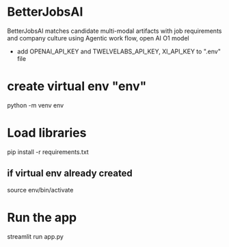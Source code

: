 # BetterJobsAI

BetterJobsAI matches candidate multi-modal artifacts with job requirements and company culture
using Agentic work flow, open AI O1 model

- add OPENAI_API_KEY and TWELVELABS_API_KEY, XI_API_KEY to ".env" file

# create virtual env "env"

python -m venv env

# Load libraries

pip install -r requirements.txt

## if virtual env already created

source env/bin/activate

# Run the app

streamlit run app.py
